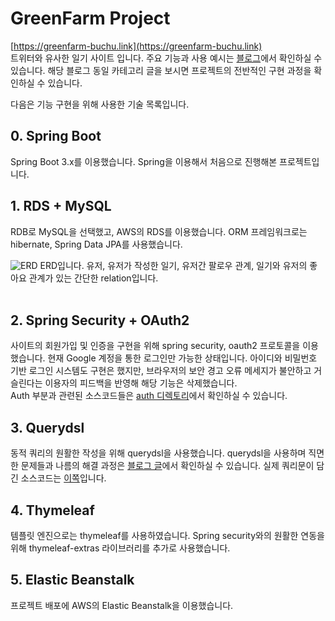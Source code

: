 # GreenFarm Project
[https://greenfarm-buchu.link](https://greenfarm-buchu.link)   
트위터와 유사한 일기 사이트 입니다. 주요 기능과 사용 예시는 
[블로그](https://buchu-doodle.tistory.com/160)에서 확인하실 수 있습니다.
해당 블로그 동일 카테고리 글을 보시면 프로젝트의 전반적인 구현 과정을 확인하실 수 있습니다.   

다음은 기능 구현을 위해 사용한 기술 목록입니다.

## 0. Spring Boot
Spring Boot 3.x를 이용했습니다. Spring을 이용해서 처음으로 진행해본 프로젝트입니다.
<br />

## 1. RDS + MySQL
RDB로 MySQL을 선택했고, AWS의 RDS를 이용했습니다. ORM 프레임워크로는 hibernate, Spring Data JPA를 사용했습니다.   

![ERD](https://img1.daumcdn.net/thumb/R1280x0/?scode=mtistory2&fname=https%3A%2F%2Fblog.kakaocdn.net%2Fdn%2F2dtrV%2Fbtr3vOi476H%2FHtAZVk51gS7awUArpHAFVK%2Fimg.png)
ERD입니다.
유저, 유저가 작성한 일기, 유저간 팔로우 관계, 일기와 유저의 좋아요 관계가 있는
간단한 relation입니다.   
<br />

## 2. Spring Security + OAuth2
사이트의 회원가입 및 인증을 구현을 위해 spring security, oauth2 프로토콜을 이용했습니다.
현재 Google 계정을 통한 로그인만 가능한 상태입니다.
아이디와 비밀번호 기반 로그인 시스템도 구현은 했지만, 브라우저의 보안 경고 오류 메세지가 불안하고 거슬린다는
이용자의 피드백을 반영해 해당 기능은 삭제했습니다.   
Auth 부분과 관련된 소스코드들은 [auth 디렉토리](https://github.com/BuchuKim/green-farm/tree/main/src/main/java/com/buchu/greenfarm/config/auth)에서
확인하실 수 있습니다.
<br />

## 3. Querydsl
동적 쿼리의 원활한 작성을 위해 querydsl을 사용했습니다. querydsl을 사용하며 직면한
문제들과 나름의 해결 과정은 [블로그 글](https://buchu-doodle.tistory.com/178?category=1090263)에서
확인하실 수 있습니다. 실제 쿼리문이 담긴 소스코드는 [이쪽](https://github.com/BuchuKim/green-farm/blob/main/src/main/java/com/buchu/greenfarm/repository/FarmLogCustomRepositoryImpl.java)입니다.
<br />

## 4. Thymeleaf
템플릿 엔진으로는 thymeleaf를 사용하였습니다. Spring security와의 원활한 연동을 위해
thymeleaf-extras 라이브러리를 추가로 사용했습니다.
<br />

## 5. Elastic Beanstalk
프로젝트 배포에 AWS의 Elastic Beanstalk을 이용했습니다. 
<br />